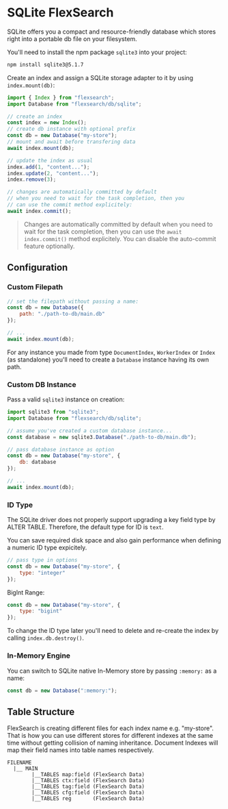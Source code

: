 # SQLite FlexSearch

SQLite offers you a compact and resource-friendly database which stores right into a portable db file on your filesystem.

You'll need to install the npm package `sqlite3` into your project:
```bash
npm install sqlite3@5.1.7
```

Create an index and assign a SQLite storage adapter to it by using `index.mount(db)`:

```js
import { Index } from "flexsearch";
import Database from "flexsearch/db/sqlite";

// create an index
const index = new Index();
// create db instance with optional prefix
const db = new Database("my-store");
// mount and await before transfering data
await index.mount(db);

// update the index as usual
index.add(1, "content...");
index.update(2, "content...");
index.remove(3);

// changes are automatically committed by default
// when you need to wait for the task completion, then you
// can use the commit method explicitely:
await index.commit();
```

> Changes are automatically committed by default when you need to wait for the task completion, then you can use the `await index.commit()` method explicitely. You can disable the auto-commit feature optionally.

## Configuration

### Custom Filepath

```js
// set the filepath without passing a name:
const db = new Database({
    path: "./path-to-db/main.db"
});

// ...
await index.mount(db);
```

For any instance you made from type `DocumentIndex`, `WorkerIndex` or `Index` (as standalone) you'll need to create a `Database` instance having its own path.

### Custom DB Instance

Pass a valid `sqlite3` instance on creation:

```js
import sqlite3 from "sqlite3";
import Database from "flexsearch/db/sqlite";

// assume you've created a custom database instance...
const database = new sqlite3.Database("./path-to-db/main.db");

// pass database instance as option
const db = new Database("my-store", {
    db: database
});

// ...
await index.mount(db);
```

### ID Type

The SQLite driver does not properly support upgrading a key field type by ALTER TABLE. Therefore, the default type for ID is `text`.

You can save required disk space and also gain performance when defining a numeric ID type expicitely.

```js
// pass type in options
const db = new Database("my-store", {
    type: "integer"
});
```

BigInt Range:

```js
const db = new Database("my-store", {
    type: "bigint"
});
```

To change the ID type later you'll need to delete and re-create the index by calling `index.db.destroy()`.

### In-Memory Engine

You can switch to SQLite native In-Memory store by passing `:memory:` as a name:

```js
const db = new Database(":memory:");
```

## Table Structure

FlexSearch is creating different files for each index name e.g. "my-store". That is how you can use different stores for different indexes at the same time without getting collision of naming inheritance. Document Indexes will map their field names into table names respectively.

```
FILENAME
  |__ MAIN
        |__TABLES map:field (FlexSearch Data) 
        |__TABLES ctx:field (FlexSearch Data) 
        |__TABLES tag:field (FlexSearch Data) 
        |__TABLES cfg:field (FlexSearch Data) 
        |__TABLES reg       (FlexSearch Data) 
```
